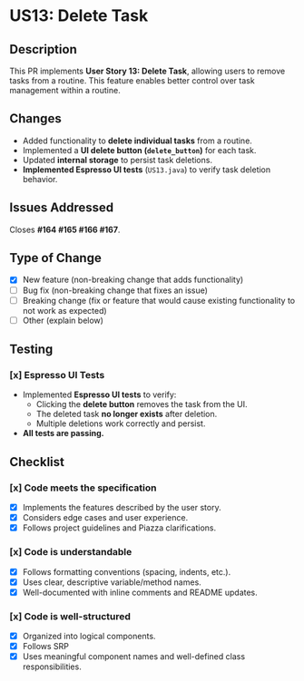 # US13: Delete Task

## Description
This PR implements **User Story 13: Delete Task**, allowing users to remove tasks from a routine. This feature enables better control over task management within a routine.

## Changes
- Added functionality to **delete individual tasks** from a routine.
- Implemented a **UI delete button (`delete_button`)** for each task.
- Updated **internal storage** to persist task deletions.
- **Implemented Espresso UI tests** (`US13.java`) to verify task deletion behavior.

## Issues Addressed
Closes **#164 #165 #166 #167**.

## Type of Change
- [x] New feature (non-breaking change that adds functionality)
- [ ] Bug fix (non-breaking change that fixes an issue)
- [ ] Breaking change (fix or feature that would cause existing functionality to not work as expected)
- [ ] Other (explain below)

## Testing
### [x] **Espresso UI Tests**
- Implemented **Espresso UI tests** to verify:
  - Clicking the **delete button** removes the task from the UI.
  - The deleted task **no longer exists** after deletion.
  - Multiple deletions work correctly and persist.
- **All tests are passing.**

## Checklist
### [x] Code meets the specification
- [x] Implements the features described by the user story.
- [x] Considers edge cases and user experience.
- [x] Follows project guidelines and Piazza clarifications.

### [x] Code is understandable
- [x] Follows formatting conventions (spacing, indents, etc.).
- [x] Uses clear, descriptive variable/method names.
- [x] Well-documented with inline comments and README updates.

### [x] Code is well-structured
- [x] Organized into logical components.
- [x] Follows SRP
- [x] Uses meaningful component names and well-defined class responsibilities.
